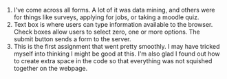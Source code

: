 1. I've come across all forms. A lot of it was data mining, and others
were for things like surveys, applying for jobs, or taking a moodle quiz.
2. Text box is where users can type information available to the browser.
Check boxes allow users to select zero, one or more options.
The submit button sends a form to the server.
3. This is the first assignment that went pretty smoothly. I may have tricked
myself into thinking I might be good at this. I'm also glad I found out how to create
extra space in the code so that everything was not squished together on the webpage.
